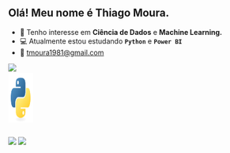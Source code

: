 Olá! Meu nome é Thiago Moura.
---
- 👀 Tenho interesse em **Ciência de Dados** e **Machine Learning.**
- 💻 Atualmente estou estudando **`Python`** e **`Power BI`**
- 📧 tmoura1981@gmail.com

<div align="left">
  <a href="https://github.com/tmoura1981">
  <img height="180em" src="https://github-readme-stats.vercel.app/api?username=thiagomoura&show_icons=true&theme=dark&include_all_commits=false&count_private=true"/>
  
</div>
  <img align="center" alt="Rafa-Python" height="100" width="50" src="https://raw.githubusercontent.com/devicons/devicon/master/icons/python/python-original.svg">
</div>
  
  ##
<div> 
  <a href = "mailto:tmoura1981@gmail.com"><img src="https://img.shields.io/badge/-Gmail-%23333?style=for-the-badge&logo=gmail&logoColor=white" target="_blank"></a>
  <a href="https://www.linkedin.com/in/thiagomoura-pythondev" target="_blank"><img src="https://img.shields.io/badge/-LinkedIn-%230077B5?style=for-the-badge&logo=linkedin&logoColor=white" target="_blank"></a> 

